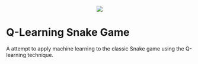 <p align="center">
  <img src="https://i.imgur.com/MzLyuR4.gif">
</p>

# Q-Learning Snake Game

A attempt to apply machine learning to the classic Snake game using the Q-learning technique. 
  
